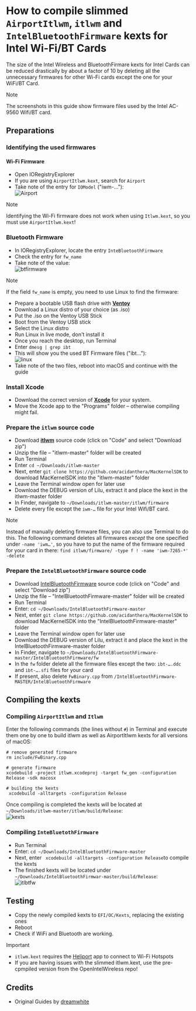 # How to compile slimmed `AirportItlwm`, `itlwm` and `IntelBluetoothFirmware` kexts for Intel Wi-Fi/BT Cards

The size of the Intel Wireless and BluetoothFirmare kexts for Intel Cards can be reduced drastically by about a factor of 10 by deleting all the unnecessary firmwares for other Wi-Fi cards except the one for your WiFi/BT Card.

> [!NOTE]
> 
> The screenshots in this guide show firmware files used by the Intel AC-9560 Wifi/BT card.

## Preparations

### Identifying the used firmwares
#### Wi-Fi Firmware
- Open IORegistryExplorer
- If you are using `AirportItlwm.kext`, search for `Airport`
- Take note of the entry for `IOModel` ("iwm-…"):<br>![Airport](https://github.com/user-attachments/assets/53c10e65-cf57-495a-af53-55862480a9d6)

> [!NOTE]
>
> Identifying the Wi-Fi firmware does not work when using `Itlwm.kext`, so you must use `AirportItlwm.kext`!

### Bluetooth Firmware

- In IORegistryExplorer, locate the entry `InteBluetoothFirmware`
- Check the entry for `fw_name` 
- Take note of the value:<br>![btfirmware](https://github.com/user-attachments/assets/d2395b61-7a11-4494-97ec-439c26de2962)

> [!NOTE]
> 
> If the field `fw_name` is empty, you need to use Linux to find the firmware:
> - Prepare a bootable USB flash drive with [**Ventoy**](https://www.ventoy.net/en/index.html)
> - Download a Linux distro of your choice (as .iso)
> - Put the .iso on the Ventoy USB Stick
> - Boot from the Ventoy USB stick
> - Select the Linux distro
> - Run Linux in live mode, don't install it
> - Once you reach the desktop, run Terminal
> - Enter `dmesg | grep ibt`
> - This will show you the used BT Firmware files ("ibt…"):<br>![linux](https://github.com/user-attachments/assets/d8fc5324-e1f1-438c-8902-b4c0c8d09ef0)
> - Take note of the two files, reboot into macOS and continue with the guide

### Install Xcode
- Download the correct version of [**Xcode**](https://xcodereleases.com/?scope=release) for your system. 
- Move the Xcode app to the "Programs" folder – otherwise compiling might fail.

### Prepare the `itlwm` source code
- Download [**itlwm**](https://github.com/OpenIntelWireless/itlwm) source code (click on "Code" and select "Download zip")
- Unzip the file – "itlwm-master" folder will be created
- Run Terminal
- Enter `cd ~/Downloads/itlwm-master`
- Next, enter `git clone https://github.com/acidanthera/MacKernelSDK` to download MacKernelSDK into the "itlwm-master" folder
- Leave the Terminal window open for later use
- Download the DEBUG version of Lilu, extract it and place the kext in the itlwm-master folder
- In Finder, navigate to `~/Downloads/itlwm-master/itlwm/firmware`
- Delete every file except the `iwm-…` file for your Intel Wifi/BT card.

> [!NOTE]
>
> Instead of manually deleting firmware files, you can also use Terminal to do this. The following command deletes all firmwares _except_ the one specified under `-name 'iwm…'`, so you have to put the name of the firmware required for your card in there: `find itlwm/firmware/ -type f ! -name 'iwm-7265-*' -delete`

### Prepare the `IntelBluetoothFirmware` source code
- Download [IntelBluetoothFirmware](https://github.com/OpenIntelWireless/IntelBluetoothFirmware) source code (click on "Code" and select "Download zip")
- Unzip the file – "IntelBluetoothFirmware-master" folder will be created
- Run Terminal
- Enter: `cd ~/Downloads/IntelBluetoothFirmware-master`
- Next, enter `git clone https://github.com/acidanthera/MacKernelSDK` to download MacKernelSDK into the "IntelBluetoothFirmware-master" folder
- Leave the Terminal window open for later use
- Download the DEBUG version of Lilu, extract it and place the kext in the IntelBluetoothFirmware-master folder
- In Finder, navigate to `~/Downloads/IntelBluetoothFirmware-master/IntelBluetoothFirmware/fw`
- In the `fw` folder delete all the firmware files except the two: `ibt-….ddc` and `ibt-….sfi` files for your card
- If present, also delete `FwBinary.cpp` from `/IntelBluetoothFirmware-MASTER/IntelBluetoothFirmware`

## Compiling the kexts

### Compiling `AirportItlwm` and `Itlwm`
Enter the following commands (the lines without `#`) in Terminal and execute them one by one to build itlwm as well as AirportItlwm kexts for all versions of macOS:

```
# remove generated firmware
rm include/FwBinary.cpp

# generate firmware
xcodebuild -project itlwm.xcodeproj -target fw_gen -configuration Release -sdk macosx

# building the kexts
 xcodebuild -alltargets -configuration Release
```

Once compiling is completed the kexts will be located at `~/Downloads/itlwm-master/itlwm/build/Release`:<br>![kexts](https://github.com/user-attachments/assets/719630a7-54db-4c3e-b214-770dd24302a3)

### Compiling `InteBluetothFirmware`

- Run Terminal 
- Enter: `cd ~/Downloads/IntelBluetoothFirmware-master`
- Next, enter ` xcodebuild -alltargets -configuration Release`to compile the kexts
- The finished kexts will be located under `~/Downloads/IntelBluetoothFirmwar-master/build/Release`:<br>![itlbtfw](https://github.com/user-attachments/assets/c9be468e-11fa-475e-9fb8-c7d7b3a348e2)

## Testing
- Copy the newly compiled kexts to `EFI/OC/Kexts`, replacing the existing ones
- Reboot
- Check if WiFi and Bluetooth are working.

> [!IMPORTANT]
> 
> - `itlwm.kext` requires the [Heliport](https://github.com/OpenIntelWireless/HeliPort) app to connect to Wi-Fi Hotspots
> - If you are having issues with the slimmed itlwm.kext, use the pre-cpmpiled version from the OpenIntelWireless repo!

## Credits
- Original Guides by [dreamwhite](https://github.com/dreamwhite)
